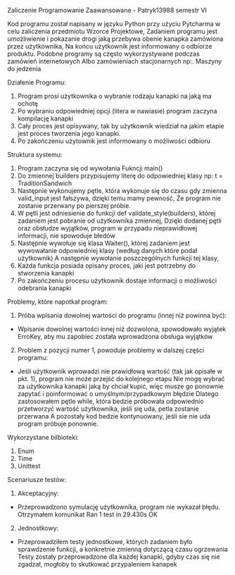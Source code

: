 Zaliczenie Programowanie Zaawansowane - Patryk13988 semestr VI

Kod programu został napisany w języku Python przy użyciu Pytcharma w celu zaliczenia przedmiotu Wzorce Projektowe, 
Zadaniem programu jest umożliwienie i pokazanie drogi jaką przebywa obenie kanapka zamówiona przez użytkownika, 
Na końcu użytkownik jest informowany o odbiorze produktu.
Podobne programy są często wykorzystywane podczas zamówień internetowych 
Albo zamówieniach stacjonarnych np:. Maszyny do jedzenia

Działenie Programu:
1. Program prosi użytkownika o wybranie rodzaju kanapki na jaką ma ochotę
2. Po wybraniu odpowiedniej opcji (litera w nawiasie) program zaczyna kompilację kanapki
3. Cały proces jest opisywany, tak by użytkownik wiedział na jakim etapie jest proces tworzenia jego kanapki.
4. Po zakończeniu użytownik jest informowany o możliwości odbioru

Struktura systemu:
1. Program zaczyna się od wywołania Fukncji main()
2. Do zmiennej builders przypisujemy literę do odpowiedniej klasy np: t = TraditionSandwich
3. Następnie wykonujemy pętle, która wykonuje się do czasu gdy zmienna valid_input jest fałszywa, dzięki temu mamy pewność, 
   Że program nie zostanie przerwany po pierszej próbie.
4. W pętli jest odniesienie do funkcji def validate_style(builders), której zadaniem jest pobranie od użytkownika zmiennej,
   Dzięki dodanej pętli oraz obsłudze wyjątków, program w przypadu nieprawidłowej informacji, nie spowoduje błedów
5. Następnie wywołuje się klasa Waiter(), której zadaniem jest wywowałanie odpowiedniej klasy (według danych które podał użytkownik)
   A następnie wywołanie poszczególnych funkcji tej klasy, 
6. Każda funkcja posiada opisany proces, jaki jest potrzebny do stworzenia kanapki
7. Po zakończeniu procesu użytkownik dostaje informacji o możliwości odebrania kanapki

Problemy, które napotkał program:
1. Próba wpisania dowolnej wartości do programu (innej niż powinna być):
- Wpisanie dowolnej wartości innej niż dozwolona, spowodowało wyjątek ErroKey, aby mu zapobiec została wprowadzona obsługa wyjątków
2. Problem z pozycji numer 1, powoduje problemy w dalszej części programu:
- Jeśli użytkownik wprowadzi nie prawidłową wartość (tak jak opisałe w pkt. 1), program nie może przejść do kolejnego etapu
  Nie mogę wybrać za użytkownika kanapki jaką by chciał kupić, więc musze go ponownie zapytać i poinformować o umyślnym/przypadkowym błędzie
  Dlatego zastosowałem pętle while, która bedzie próbowała odpowiednio przetworzyć wartość użytkownika, jeśli się uda, petla zostanie przerwana
  A pozostały kod bedzie kontynuowany, jeśli sie nie uda program próbuje ponownie.
  
Wykorzystane bilbioteki:
1. Enum
2. Time
3. Unittest

Scenariusze testów:
1. Akceptacyjny:
- Przeprowadzono symulację użytkownika, program nie wykazał błędu. Otrzymałem komunikat Ran 1 test in 29.430s OK
2. Jednostkowy:
- Przeprowadziłem testy jednostkowe, których zadaniem było sprawdzenie funkcji, a konkretnie zmienną dotyczącą czasu ogrzewania
  Testy zostały przeprowadzone dla każdej kanapki, gdyby czas się nie zgadzał, mogłoby to skutkować przypaleniem kanapek
